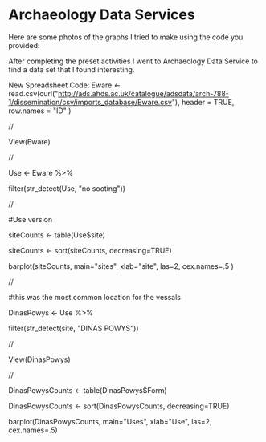 # Archaeology Data Services
Here are some photos of the graphs I tried to make using the code you provided:


After completing the preset activities I went to Archaeology Data Service to find a data set that I found interesting. 

New Spreadsheet Code: 
Eware <- read.csv(curl("http://ads.ahds.ac.uk/catalogue/adsdata/arch-788-1/dissemination/csv/imports_database/Eware.csv"), header = TRUE, row.names = "ID" )

//

View(Eware)

//

Use <- Eware %>%

  filter(str_detect(Use, "no sooting"))
  
//

#Use version

siteCounts <- table(Use$site)

siteCounts <- sort(siteCounts, decreasing=TRUE)

barplot(siteCounts, main="sites", xlab="site", las=2, cex.names=.5 )

//

#this was the most common location for the vessals  

DinasPowys <- Use %>%

  filter(str_detect(site, "DINAS POWYS"))
  
//

View(DinasPowys)

//

DinasPowysCounts <- table(DinasPowys$Form)

DinasPowysCounts <- sort(DinasPowysCounts, decreasing=TRUE)

barplot(DinasPowysCounts, main="Uses", xlab="Use", las=2, cex.names=.5)

